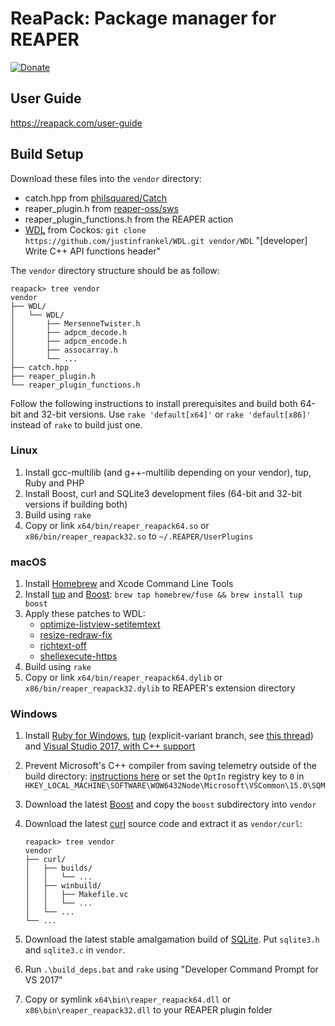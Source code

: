 # ReaPack: Package manager for REAPER

[![Donate](https://www.paypalobjects.com/webstatic/en_US/btn/btn_donate_74x21.png)](https://www.paypal.com/cgi-bin/webscr?business=T3DEWBQJAV7WL&cmd=_donations&currency_code=CAD&item_name=ReaPack%3A+Package+manager+for+REAPER)

## User Guide

https://reapack.com/user-guide

## Build Setup

Download these files into the `vendor` directory:

- catch.hpp from
  [philsquared/Catch](https://github.com/philsquared/Catch/raw/master/single_include/catch.hpp)
- reaper_plugin.h from
  [reaper-oss/sws](https://github.com/reaper-oss/sws/raw/master/reaper/reaper_plugin.h)
- reaper_plugin_functions.h from the REAPER action
- [WDL](http://www.cockos.com/wdl/) from Cockos:
  `git clone https://github.com/justinfrankel/WDL.git vendor/WDL`
  "[developer] Write C++ API functions header"

The `vendor` directory structure should be as follow:

```
reapack> tree vendor
vendor
├── WDL/
│   └── WDL/
│       ├── MersenneTwister.h
│       ├── adpcm_decode.h
│       ├── adpcm_encode.h
│       ├── assocarray.h
│       └── ...
├── catch.hpp
├── reaper_plugin.h
└── reaper_plugin_functions.h
```

Follow the following instructions to install prerequisites and build both 64-bit
and 32-bit versions. Use `rake 'default[x64]'` or `rake 'default[x86]'` instead
of `rake` to build just one.

### Linux

1. Install gcc-multilib (and g++-multilib depending on your vendor), tup, Ruby and PHP
2. Install Boost, curl and SQLite3 development files (64-bit and 32-bit versions if building both)
3. Build using `rake`
4. Copy or link `x64/bin/reaper_reapack64.so` or `x86/bin/reaper_reapack32.so`
  to `~/.REAPER/UserPlugins`

### macOS

1. Install [Homebrew](http://brew.sh/) and Xcode Command Line Tools
2. Install [tup](http://gittup.org/tup/) and [Boost](http://www.boost.org/):
  `brew tap homebrew/fuse && brew install tup boost`
3. Apply these patches to WDL:
    - [optimize-listview-setitemtext](https://github.com/cfillion/WDL/commit/a6d7f802762e5e9d9833829bab83696e0db50de6.patch)
    - [resize-redraw-fix](https://github.com/cfillion/WDL/commit/45ca4c819d4aaaed98540b8e5125085c05044786.patch)
    - [richtext-off](https://github.com/cfillion/WDL/commit/af9df173570edbb1d022045a7036d8d3296977b6.patch)
    - [shellexecute-https](https://github.com/cfillion/WDL/commit/0424a87047470aefbeef98526622e5af5f919ac9.patch)
3. Build using `rake`
5. Copy or link `x64/bin/reaper_reapack64.dylib` or `x86/bin/reaper_reapack32.dylib`
  to REAPER's extension directory

### Windows

1. Install [Ruby for Windows](http://rubyinstaller.org/),
  [tup](http://gittup.org/tup/win32/tup-explicit-variant-v0.7.3-45-gcf6a829.zip)
  (explicit-variant branch, see [this
  thread](https://groups.google.com/d/topic/tup-users/UNUSE15PQdA/discussion))
  and [Visual Studio 2017, with C++ support](https://www.visualstudio.com/vs/community/)
2. Prevent Microsoft's C++ compiler from saving telemetry outside of the build directory:
  [instructions here](https://msdn.microsoft.com/en-us/library/ee225238.aspx#Anchor_5)
  or set the `OptIn` registry key to `0` in
  `HKEY_LOCAL_MACHINE\SOFTWARE\WOW6432Node\Microsoft\VSCommon\15.0\SQM`
3. Download the latest [Boost](http://www.boost.org/) and copy the
  `boost` subdirectory into `vendor`
4. Download the latest [curl](http://curl.haxx.se/download.html) source
  code and extract it as `vendor/curl`:

    ```
    reapack> tree vendor
    vendor
    ├── curl/
    │   ├── builds/
    │   │   └── ...
    │   ├── winbuild/
    │   │   ├── Makefile.vc
    │   │   └── ...
    │   └── ...
    └── ...
    ```
5. Download the latest stable amalgamation build of [SQLite](https://www.sqlite.org/download.html).
   Put `sqlite3.h` and `sqlite3.c` in `vendor`.
6. Run `.\build_deps.bat` and `rake` using "Developer Command Prompt for VS 2017"
7. Copy or symlink `x64\bin\reaper_reapack64.dll` or `x86\bin\reaper_reapack32.dll`
   to your REAPER plugin folder
